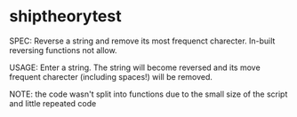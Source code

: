 # shiptheorytest

SPEC:
Reverse a string and remove its most frequenct charecter. In-built reversing functions not allow. 

USAGE:
Enter a string. The string will become reversed and its move frequent charecter (including spaces!) will be removed. 

NOTE: the code wasn't split into functions due to the small size of the script and little repeated code
